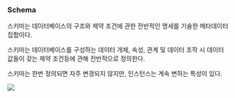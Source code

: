 ### Schema

스키마는 데이터베이스의 구조와 제약 조건에 관한 전반적인 명세를 기술한 메타데이터 집합이다.

스키마는 데이터베이스를 구성하는 데이터 개체, 속성, 관계 및 데이터 조작 시 데이터 값들이 갖는 제약 조건등에 관해 전반적으로 정의한다.

스키마는 한번 정의되면 자주 변경되지 않지만, 인스턴스는 계속 변하는 특성이 있다.

<img src="https://www.researchgate.net/profile/Massimo_Cafaro/publication/231315480/figure/fig4/AS:614189408198682@1523445574930/Relational-schema-of-the-grid-database.png">
